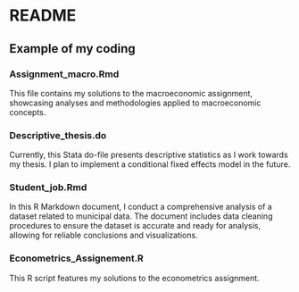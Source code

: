 # README


## Example of my coding 


### Assignment_macro.Rmd
This file contains my solutions to the macroeconomic assignment, showcasing analyses and methodologies applied to macroeconomic concepts.

### Descriptive_thesis.do
Currently, this Stata do-file presents descriptive statistics as I work towards my thesis. I plan to implement a conditional fixed effects model in the future.

### Student_job.Rmd
In this R Markdown document, I conduct a comprehensive analysis of a dataset related to municipal data. The document includes data cleaning procedures to ensure the dataset is accurate and ready for analysis, allowing for reliable conclusions and visualizations.

### Econometrics_Assignement.R
This R script features my solutions to the econometrics assignment. 
